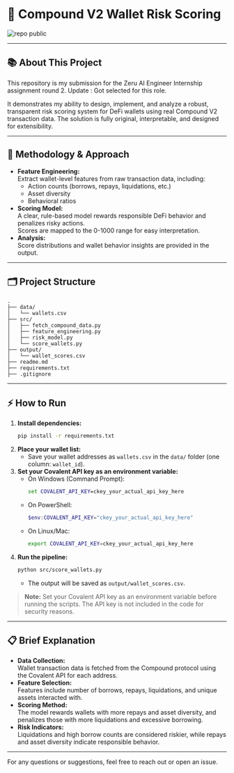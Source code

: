 # 🏦 Compound V2 Wallet Risk Scoring

![repo public](https://img.shields.io/badge/repo-public-brightgreen)

---

## 📚 About This Project

This repository is my submission for the Zeru AI Engineer Internship assignment round 2.
Update : Got selected for this role.

It demonstrates my ability to design, implement, and analyze a robust, transparent risk scoring system for DeFi wallets using real Compound V2 transaction data. The solution is fully original, interpretable, and designed for extensibility.

---

## 🧠 Methodology & Approach

- **Feature Engineering:**  
  Extract wallet-level features from raw transaction data, including:  
    - Action counts (borrows, repays, liquidations, etc.)  
    - Asset diversity  
    - Behavioral ratios  
- **Scoring Model:**  
  A clear, rule-based model rewards responsible DeFi behavior and penalizes risky actions.  
  Scores are mapped to the 0-1000 range for easy interpretation.
- **Analysis:**  
  Score distributions and wallet behavior insights are provided in the output.

---

## 🗂️ Project Structure

```
.
├── data/
│   └── wallets.csv
├── src/
│   ├── fetch_compound_data.py
│   ├── feature_engineering.py
│   ├── risk_model.py
│   └── score_wallets.py
├── output/
│   └── wallet_scores.csv
├── readme.md
├── requirements.txt
├── .gitignore
```

---

## ⚡ How to Run

1. **Install dependencies:**
   ```bash
   pip install -r requirements.txt
   ```
2. **Place your wallet list:**
   - Save your wallet addresses as `wallets.csv` in the `data/` folder (one column: `wallet_id`).
3. **Set your Covalent API key as an environment variable:**
   - On Windows (Command Prompt):
     ```cmd
     set COVALENT_API_KEY=ckey_your_actual_api_key_here
     ```
   - On PowerShell:
     ```powershell
     $env:COVALENT_API_KEY="ckey_your_actual_api_key_here"
     ```
   - On Linux/Mac:
     ```bash
     export COVALENT_API_KEY=ckey_your_actual_api_key_here
     ```
4. **Run the pipeline:**
   ```bash
   python src/score_wallets.py
   ```
   - The output will be saved as `output/wallet_scores.csv`.

> **Note:** Set your Covalent API key as an environment variable before running the scripts. The API key is not included in the code for security reasons.

---

## 📋 Brief Explanation

- **Data Collection:**  
  Wallet transaction data is fetched from the Compound protocol using the Covalent API for each address.
- **Feature Selection:**  
  Features include number of borrows, repays, liquidations, and unique assets interacted with.
- **Scoring Method:**  
  The model rewards wallets with more repays and asset diversity, and penalizes those with more liquidations and excessive borrowing.
- **Risk Indicators:**  
  Liquidations and high borrow counts are considered riskier, while repays and asset diversity indicate responsible behavior.

---

For any questions or suggestions, feel free to reach out or open an issue. 
